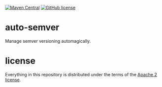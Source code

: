 [![Maven Central](https://img.shields.io/maven-central/v/io.github.frko/auto-semver.svg)](https://central.sonatype.com/search?q=auto%20semver)
[![GitHub license](https://img.shields.io/badge/license-Apache%20License%202.0-blue.svg?style=flat)](https://www.apache.org/licenses/LICENSE-2.0)

# auto-semver
Manage semver versioning automagically.

# license
Everything in this repository is distributed under the terms of the [Apache 2 license](https://www.apache.org/licenses/LICENSE-2.0).

